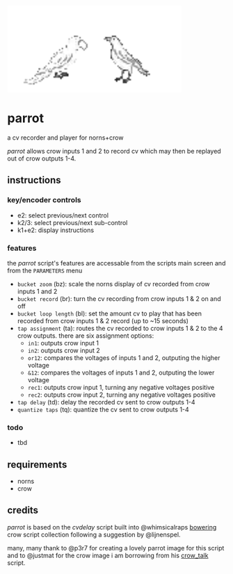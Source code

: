 <img src="https://github.com/jaseknighter/parrot/blob/main/images/birdies.png" width="400">

# parrot

a cv recorder and player for norns+crow 

*parrot* allows crow inputs 1 and 2 to record cv which may then be replayed out of crow outputs 1-4.

## instructions

### key/encoder controls
* e2: select previous/next control
* k2/3: select previous/next sub-control
* k1+e2: display instructions

### features
the *parrot* script's features are accessable from the scripts main screen and from the `PARAMETERS` menu

* `bucket zoom` (bz): scale the norns display of cv recorded from crow inputs 1 and 2
* `bucket record` (br): turn the cv recording from crow inputs 1 & 2  on and off
* `bucket loop length` (bl): set the amount cv to play that has been recorded from crow inputs 1 & 2 record (up to ~15 seconds)
* `tap assignment` (ta): routes the cv recorded to crow inputs 1 & 2 to the 4 crow outputs. there are six assignment options:
  * `in1`: outputs crow input 1
  * `in2`: outputs crow input 2
  * `or12`: compares the voltages of inputs 1 and 2, outputing the higher voltage 
  * `&12`: compares the voltages of inputs 1 and 2, outputing the lower voltage 
  * `rec1`: outputs crow input 1, turning any negative voltages positive
  * `rec2`: outputs crow input 2, turning any negative voltages positive
* `tap delay` (td): delay the recorded cv sent to crow outputs 1-4
* `quantize taps` (tq): quantize the cv sent to crow outputs 1-4 

### todo
* tbd

## requirements
* norns
* crow

## credits
*parrot* is based on the *cvdelay* script built into @whimsicalraps [bowering](https://github.com/whimsicalraps/bowering) crow script collection following a suggestion by @lijnenspel.

many, many thank to @p3r7 for creating a lovely parrot image for this script and to @justmat for the crow image i am borrowing from his [crow_talk](https://llllllll.co/t/crow-talk/41560) script.

